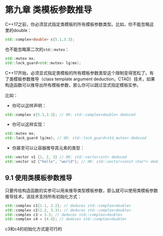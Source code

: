 # 第九章 类模板参数推导
C++17之前，你必须显式指定类模板的所有模板参数类型。比如，你不能忽略这里的double：
```cpp
std::complex<double> c{5.1,3.3};
```
也不能忽略第二次的`std::mutex`：
```cpp
std::mutex mx;
std::lock_guard<std::mutex> lg(mx);
```
C++17开始，必须显式指定类模板的所有模板参数类型这个限制变得宽松了。有了类模板参数推导（class template argument deduction，CTAD）技术，如果构造函数可以推导出所有模板参数，那么你可以跳过显式指定模板实参。

比如：
+ 你可以这样声明：
```cpp
std::complex c{5.1,3.3}; // OK: std::complex<double> deduced
```
+ 你可以这样实现：
```cpp
std::mutex mx;
std::lock_guard lg{mx}; // OK: std::lock_guard<std_mutex> deduced
```
+ 你甚至可以让容器推导其元素的类型：
```cpp
std::vector v1 {1, 2, 3} // OK: std::vector<int> deduced
std::vector v2 {"hello", "world"}; // OK: std::vector<const char*> deduced
```

## 9.1 使用类模板参数推导
只要传给构造函数的实参可以用来推导类型模板参数，那么就可以使用类模板参数推导技术。该技术支持所有初始化方式：
```cpp
std::complex c1{1.1, 2.2}; // deduces std::complex<double>
std::complex c2(2.2, 3.3); // deduces std::complex<double>
std::complex c3 = 3.3; // deduces std::complex<double>
std::complex c4 = {4.4}; // deduces std::complex<double>
````
c3和c4的初始化方式是可行的